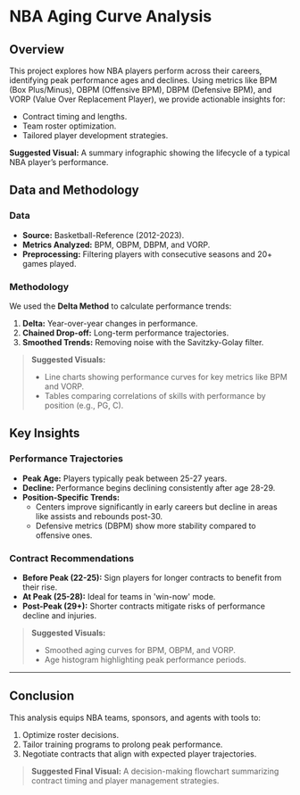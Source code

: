 # NBA Aging Curve Analysis  

## Overview  

This project explores how NBA players perform across their careers, identifying peak performance ages and declines. Using metrics like BPM (Box Plus/Minus), OBPM (Offensive BPM), DBPM (Defensive BPM), and VORP (Value Over Replacement Player), we provide actionable insights for:  
- Contract timing and lengths.  
- Team roster optimization.  
- Tailored player development strategies.  

**Suggested Visual:** A summary infographic showing the lifecycle of a typical NBA player’s performance.  

## Data and Methodology  

### Data  
- **Source:** Basketball-Reference (2012-2023).  
- **Metrics Analyzed:** BPM, OBPM, DBPM, and VORP.  
- **Preprocessing:** Filtering players with consecutive seasons and 20+ games played.  

### Methodology  
We used the **Delta Method** to calculate performance trends:  
1. **Delta:** Year-over-year changes in performance.  
2. **Chained Drop-off:** Long-term performance trajectories.  
3. **Smoothed Trends:** Removing noise with the Savitzky-Golay filter.  

> **Suggested Visuals:**  
> - Line charts showing performance curves for key metrics like BPM and VORP.  
> - Tables comparing correlations of skills with performance by position (e.g., PG, C).  


## Key Insights  

### Performance Trajectories  
- **Peak Age:** Players typically peak between 25-27 years.  
- **Decline:** Performance begins declining consistently after age 28-29.  
- **Position-Specific Trends:**  
  - Centers improve significantly in early careers but decline in areas like assists and rebounds post-30.  
  - Defensive metrics (DBPM) show more stability compared to offensive ones.  

### Contract Recommendations  
- **Before Peak (22-25):** Sign players for longer contracts to benefit from their rise.  
- **At Peak (25-28):** Ideal for teams in 'win-now' mode.  
- **Post-Peak (29+):** Shorter contracts mitigate risks of performance decline and injuries.  

> **Suggested Visuals:**  
> - Smoothed aging curves for BPM, OBPM, and VORP.  
> - Age histogram highlighting peak performance periods.  

---

## Conclusion  

This analysis equips NBA teams, sponsors, and agents with tools to:  
1. Optimize roster decisions.  
2. Tailor training programs to prolong peak performance.  
3. Negotiate contracts that align with expected player trajectories.  

> **Suggested Final Visual:** A decision-making flowchart summarizing contract timing and player management strategies.  
